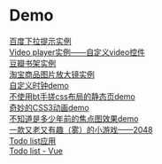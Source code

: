 # Demo

<a target="_blank" href="http://voidsky.cn/Demo/search/">百度下拉提示实例</a>
<br />
<a href="http://zero1five.gitee.io/lazyman/block/zero.html" target="_blank">Video player实例——自定义video控件</a>
<br />
<a href="http://voidsky.cn/Demo/douban/" target="_blank">豆瓣书架实例</a>
<br />
<a href="http://voidsky.cn/Demo/Gs/" target="_blank">淘宝商品图片放大镜实例</a>
<br />
<a href="http://voidsky.cn/Demo/clock/clock.html" target="_blank">自定义时钟demo</a>
<br />
<a href="http://zero1five.gitee.io/lazyman/Design/" target="_blank">不使用bt手搓css布局的静态页demo</a>
<br />
<a href="http://zero1five.gitee.io/lazyman/Zero/" target="_blank">奇妙的CSS3动画demo</a>
<br />
<a href="http://voidsky.cn/Demo/hot/demo9.html" target="_blank">不知道是多少年前的焦点图效果demo</a>
<br />
<a href="http://voidsky.cn/Demo/2048/" target="_blank">一款又老又有趣（雾）的小游戏——2048</a>
<br />
<a href="http://voidsky.cn/Demo/todo/" target="_blank">Todo list应用</a>
<br />
<a href="http://voidsky.cn/Demo/todo/vue-Todo/test.html" target="_blank">Todo list - Vue</a>
